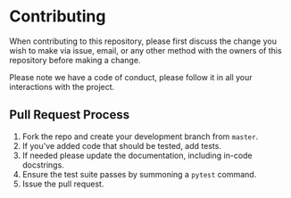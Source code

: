 # Contributing

When contributing to this repository, please first discuss the change you wish to make via issue,
email, or any other method with the owners of this repository before making a change. 

Please note we have a code of conduct, please follow it in all your interactions with the project.

## Pull Request Process
   
1. Fork the repo and create your development branch from `master`.
2. If you've added code that should be tested, add tests.
3. If needed please update the documentation, including in-code docstrings.
4. Ensure the test suite passes by summoning a `pytest` command.
6. Issue the pull request.
